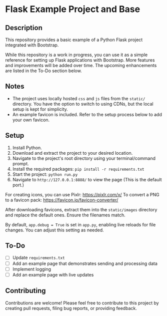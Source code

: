 # Flask Example Project and Base

## Description
This repository provides a basic example of a Python Flask project integrated with Bootstrap.

While this repository is a work in progress, you can use it as a simple reference for setting up Flask applications with Bootstrap. More features and improvements will be added over time. The upcoming enhancements are listed in the To-Do section below.

## Notes
- The project uses locally hosted `css` and `js` files from the `static/` directory. You have the option to switch to using CDNs, but the local setup is kept for simplicity.
- An example favicon is included. Refer to the setup process below to add your own favicon.

## Setup
1. Install Python.
2. Download and extract the project to your desired location.
3. Navigate to the project's root directory using your terminal/command prompt.
4. Install the required packages: `pip install -r requirements.txt`
5. Start the project: `python run.py`
6. Navigate to `http://127.0.0.1:8888/` to view the page (This is the default port.)

For creating icons, you can use Pixlr: https://pixlr.com/x/
To convert a PNG to a favicon pack: https://favicon.io/favicon-converter/

After downloading favicons, extract them into the `static/images` directory and replace the default ones. Ensure the filenames match.

By default, `app.debug = True` is set in `app.py`, enabling live reloads for file changes. You can adjust this setting as needed.

## To-Do
- [ ] Update `requirements.txt`
- [ ] Add an example page that demonstrates sending and processing data
- [ ] Implement logging
- [ ] Add an example page with live updates

## Contributing
Contributions are welcome! Please feel free to contribute to this project by creating pull requests, filing bug reports, or providing feedback.